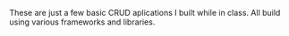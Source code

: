 These are just a few basic CRUD aplications I built while in class. All build using various frameworks and libraries.
